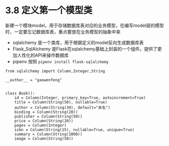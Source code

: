 # 3.8 定义第一个模型类

新建一个模块model，用于存储数据库表对应的业务模型，在编写model层的模型时，一定要忘记数据库表，重点要放在业务模型的抽象中来

- sqlalchemy 是一个类库，用于根据定义的model反向生成数据库表
- Flask_SqlAlchemy 是Flask在sqlalchemy基础上封装的一个组件。提供了更加人性化的API来操作数据库
- pipenv 按照 ```pipenv install flask-sqlalchemy```

```
from sqlalchemy import Column,Integer,String

__author__ = "gaowenfeng"


class Book():
    id = Column(Integer, primary_key=True, autoincrement=True)
    title = Column(String(50), nullable=True)
    author = Column(String(30), default="未名")
    binding = Column(String(20))
    publisher = Column(String(50))
    price = Column(String(20))
    pages = Column(Integer)
    isbn = Column(String(15), nullable=True, unique=True)
    summary = Column(String(1000))
    image = Column(String(50))
```